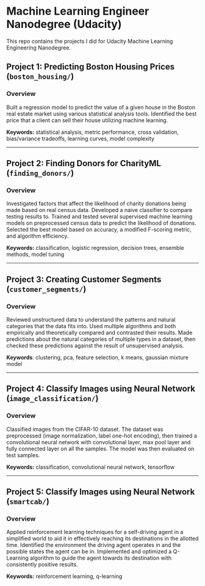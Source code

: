 # Machine Learning Engineer Nanodegree (Udacity) 

This repo contains the projects I did for Udacity Machine Learning Engineering Nanodegree.  

## Project 1: Predicting Boston Housing Prices (`boston_housing/`) 
### Overview 
Built a regression model to predict the value of a given house in the Boston real estate market using various statistical analysis tools. Identified the best price that a client can sell their house utilizing machine learning.   

**Keywords:** statistical analysis, metric performance, cross validation, bias/variance tradeoffs, learning curves, model complexity  

---  

## Project 2: Finding Donors for CharityML (`finding_donors/`) 
### Overview 
Investigated factors that affect the likelihood of charity donations being made based on real census data. Developed a naive classifier to compare testing results to. Trained and tested several supervised machine learning models on preprocessed census data to predict the likelihood of donations. Selected the best model based on accuracy, a modified F-scoring metric, and algorithm efficiency. 

**Keywords:** classification, logistic regression, decision trees, ensemble methods, model tuning 

---  

## Project 3: Creating Customer Segments (`customer_segments/`) 
### Overview 
Reviewed unstructured data to understand the patterns and natural categories that the data fits into. Used multiple algorithms and both empirically and theoretically compared and contrasted their results. Made predictions about the natural categories of multiple types in a dataset, then checked these predictions against the result of unsupervised analysis. 

**Keywords**: clustering, pca, feature selection, k means, gaussian mixture model 

---  

## Project 4: Classify Images using Neural Network (`image_classification/`) 
### Overview 
Classified images from the CIFAR-10 dataset. The dataset was preprocessed (image normalization, label one-hot encoding), then trained a convolutional neural network with convolutional layer, max pool layer and fully connected layer on all the samples. The model was then evaluated on test samples. 

**Keywords:** classification, convolutional neural network, tensorflow 

---  

## Project 5: Classify Images using Neural Network (`smartcab/`) 
### Overview 
Applied reinforcement learning techniques for a self-driving agent in a simplified world to aid it in effectively reaching its destinations in the allotted time. Identified the environment the driving agent operates in and the possible states the agent can be in. Implemented and optimized a Q-Learning algorithm to guide the agent towards its destination with consistently positive results. 

**Keywords:** reinforcement learning, q-learning 
